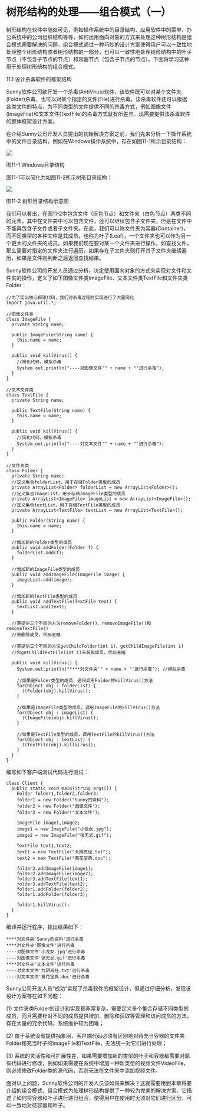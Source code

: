 # 树形结构的处理——组合模式（一）


树形结构在软件中随处可见，例如操作系统中的目录结构、应用软件中的菜单、办公系统中的公司组织结构等等，如何运用面向对象的方式来处理这种树形结构是组合模式需要解决的问题，组合模式通过一种巧妙的设计方案使得用户可以一致性地处理整个树形结构或者树形结构的一部分，也可以一致性地处理树形结构中的叶子节点（不包含子节点的节点）和容器节点（包含子节点的节点）。下面将学习这种用于处理树形结构的组合模式。

11.1 设计杀毒软件的框架结构

Sunny软件公司欲开发一个杀毒(AntiVirus)软件，该软件既可以对某个文件夹(Folder)杀毒，也可以对某个指定的文件(File)进行杀毒。该杀毒软件还可以根据各类文件的特点，为不同类型的文件提供不同的杀毒方式，例如图像文件(ImageFile)和文本文件(TextFile)的杀毒方式就有所差异。现需要提供该杀毒软件的整体框架设计方案。

在介绍Sunny公司开发人员提出的初始解决方案之前，我们先来分析一下操作系统中的文件目录结构，例如在Windows操作系统中，存在如图11-1所示目录结构：

![](http://img.my.csdn.net/uploads/201209/07/1347029262_9910.jpg)

图11-1 Windows目录结构

图11-1可以简化为如图11-2所示树形目录结构：

![](http://img.my.csdn.net/uploads/201209/07/1347032636_4355.jpg)

图11-2 树形目录结构示意图

我们可以看出，在图11-2中包含文件（灰色节点）和文件夹（白色节点）两类不同的元素，其中在文件夹中可以包含文件，还可以继续包含子文件夹，但是在文件中不能再包含子文件或者子文件夹。在此，我们可以称文件夹为容器(Container)，而不同类型的各种文件是其成员，也称为叶子(Leaf)，一个文件夹也可以作为另一个更大的文件夹的成员。如果我们现在要对某一个文件夹进行操作，如查找文件，那么需要对指定的文件夹进行遍历，如果存在子文件夹则打开其子文件夹继续遍历，如果是文件则判断之后返回查找结果。

Sunny软件公司的开发人员通过分析，决定使用面向对象的方式来实现对文件和文件夹的操作，定义了如下图像文件类ImageFile、文本文件类TextFile和文件夹类Folder：

```
//为了突出核心框架代码，我们对杀毒过程的实现进行了大量简化 
import java.util.*; 

//图像文件类 
class ImageFile { 
  private String name; 

  public ImageFile(String name) { 
    this.name = name; 
  } 

  public void killVirus() { 
    //简化代码，模拟杀毒 
    System.out.println("----对图像文件'" + name + "'进行杀毒"); 
  } 
} 

//文本文件类 
class TextFile { 
  private String name; 

  public TextFile(String name) { 
    this.name = name; 
  } 

  public void killVirus() { 
    //简化代码，模拟杀毒 
    System.out.println("----对文本文件'" + name + "'进行杀毒"); 
  } 
} 

//文件夹类 
class Folder { 
  private String name; 
  //定义集合folderList，用于存储Folder类型的成员 
  private ArrayList<Folder> folderList = new ArrayList<Folder>(); 
  //定义集合imageList，用于存储ImageFile类型的成员 
  private ArrayList<ImageFile> imageList = new ArrayList<ImageFile>(); 
  //定义集合textList，用于存储TextFile类型的成员 
  private ArrayList<TextFile> textList = new ArrayList<TextFile>(); 

  public Folder(String name) { 
    this.name = name; 
  } 

  //增加新的Folder类型的成员 
  public void addFolder(Folder f) { 
    folderList.add(f); 
  } 

  //增加新的ImageFile类型的成员 
  public void addImageFile(ImageFile image) { 
    imageList.add(image); 
  } 

  //增加新的TextFile类型的成员 
  public void addTextFile(TextFile text) { 
    textList.add(text); 
  } 

  //需提供三个不同的方法removeFolder()、removeImageFile()和removeTextFile()
  //来删除成员，代码省略 

  //需提供三个不同的方法getChildFolder(int i)、getChildImageFile(int i)
  //和getChildTextFile(int i)来获取成员，代码省略 

  public void killVirus() { 
    System.out.println("****对文件夹'" + name + "'进行杀毒"); //模拟杀毒 

    //如果是Folder类型的成员，递归调用Folder的killVirus()方法 
    for(Object obj : folderList) { 
      ((Folder)obj).killVirus(); 
    } 

    //如果是ImageFile类型的成员，调用ImageFile的killVirus()方法 
    for(Object obj : imageList) { 
      ((ImageFile)obj).killVirus(); 
    } 

    //如果是TextFile类型的成员，调用TextFile的killVirus()方法 
    for(Object obj : textList) { 
      ((TextFile)obj).killVirus(); 
    } 
  } 
} 
```

编写如下客户端测试代码进行测试：

```
class Client { 
  public static void main(String args[]) { 
    Folder folder1,folder2,folder3; 
    folder1 = new Folder("Sunny的资料"); 
    folder2 = new Folder("图像文件"); 
    folder3 = new Folder("文本文件"); 

    ImageFile image1,image2; 
    image1 = new ImageFile("小龙女.jpg"); 
    image2 = new ImageFile("张无忌.gif"); 

    TextFile text1,text2; 
    text1 = new TextFile("九阴真经.txt"); 
    text2 = new TextFile("葵花宝典.doc"); 

    folder2.addImageFile(image1); 
    folder2.addImageFile(image2); 
    folder3.addTextFile(text1); 
    folder3.addTextFile(text2); 
    folder1.addFolder(folder2); 
    folder1.addFolder(folder3); 

    folder1.killVirus(); 
  } 
} 
```

编译并运行程序，输出结果如下：

```
****对文件夹'Sunny的资料'进行杀毒
****对文件夹'图像文件'进行杀毒
----对图像文件'小龙女.jpg'进行杀毒
----对图像文件'张无忌.gif'进行杀毒
****对文件夹'文本文件'进行杀毒
----对文本文件'九阴真经.txt'进行杀毒
----对文本文件'葵花宝典.doc'进行杀毒
```

Sunny公司开发人员“成功”实现了杀毒软件的框架设计，但通过仔细分析，发现该设计方案存在如下问题：

(1) 文件夹类Folder的设计和实现都非常复杂，需要定义多个集合存储不同类型的成员，而且需要针对不同的成员提供增加、删除和获取等管理和访问成员的方法，存在大量的冗余代码，系统维护较为困难；

(2) 由于系统没有提供抽象层，客户端代码必须有区别地对待充当容器的文件夹Folder和充当叶子的ImageFile和TextFile，无法统一对它们进行处理；

(3) 系统的灵活性和可扩展性差，如果需要增加新的类型的叶子和容器都需要对原有代码进行修改，例如如果需要在系统中增加一种新类型的视频文件VideoFile，则必须修改Folder类的源代码，否则无法在文件夹中添加视频文件。

面对以上问题，Sunny软件公司的开发人员该如何来解决？这就需要用到本章将要介绍的组合模式，组合模式为处理树形结构提供了一种较为完美的解决方案，它描述了如何将容器和叶子进行递归组合，使得用户在使用时无须对它们进行区分，可以一致地对待容器和叶子。

